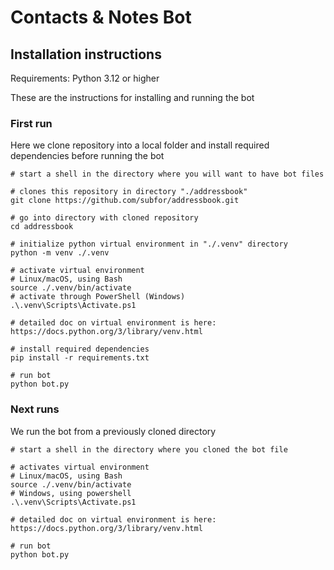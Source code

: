 Contacts & Notes Bot
====================


Installation instructions
-------------------------

Requirements: Python 3.12 or higher

These are the instructions for installing and running the bot

### First run

Here we clone repository into a local folder and install required dependencies before running the bot

```shell
# start a shell in the directory where you will want to have bot files

# clones this repository in directory "./addressbook"
git clone https://github.com/subfor/addressbook.git

# go into directory with cloned repository
cd addressbook

# initialize python virtual environment in "./.venv" directory
python -m venv ./.venv

# activate virtual environment
# Linux/macOS, using Bash
source ./.venv/bin/activate
# activate through PowerShell (Windows)
.\.venv\Scripts\Activate.ps1

# detailed doc on virtual environment is here: https://docs.python.org/3/library/venv.html

# install required dependencies
pip install -r requirements.txt

# run bot
python bot.py
```

### Next runs

We run the bot from a previously cloned directory

```shell
# start a shell in the directory where you cloned the bot file

# activates virtual environment
# Linux/macOS, using Bash
source ./.venv/bin/activate
# Windows, using powershell
.\.venv\Scripts\Activate.ps1

# detailed doc on virtual environment is here: https://docs.python.org/3/library/venv.html

# run bot
python bot.py
```

